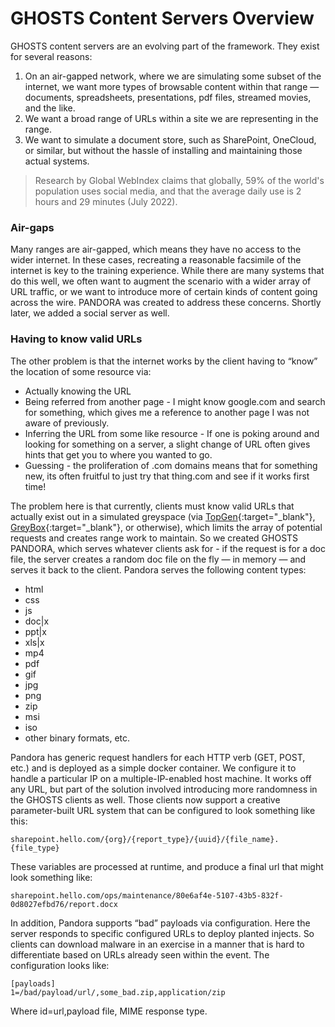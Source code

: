 # GHOSTS Content Servers Overview

GHOSTS content servers are an evolving part of the framework. They exist for several reasons:

1. On an air-gapped network, where we are simulating some subset of the internet, we want more types of browsable content within that range — documents, spreadsheets, presentations, pdf files, streamed movies, and the like.
2. We want a broad range of URLs within a site we are representing in the range.
3. We want to simulate a document store, such as SharePoint, OneCloud, or similar, but without the hassle of installing and maintaining those actual systems.

> Research by Global WebIndex claims that globally, 59% of the world's population uses social media, and that the average daily use is 2 hours and 29 minutes (July 2022).

### Air-gaps

Many ranges are air-gapped, which means they have no access to the wider internet. In these cases, recreating a reasonable facsimile of the internet is key to the training experience. While there are many systems that do this well, we often want to augment the scenario with a wider array of URL traffic, or we want to introduce more of certain kinds of content going across the wire. PANDORA was created to address these concerns. Shortly later, we added a social server as well.

### Having to know valid URLs

The other problem is that the internet works by the client having to “know” the location of some resource via:

- Actually knowing the URL
- Being referred from another page - I might know google.com and search for something, which gives me a reference to another page I was not aware of previously.
- Inferring the URL from some like resource - If one is poking around and looking for something on a server, a slight change of URL often gives hints that get you to where you wanted to go.
- Guessing - the proliferation of .com domains means that for something new, its often fruitful to just try that thing.com and see if it works first time!

The problem here is that currently, clients must know valid URLs that actually exist out in a simulated greyspace (via [TopGen](https://github.com/cmu-sei/topgen){:target="_blank"}, [GreyBox](https://github.com/cmu-sei/greybox){:target="_blank"}, or otherwise), which limits the array of potential requests and creates range work to maintain. So we created GHOSTS PANDORA, which serves whatever clients ask for - if the request is for a doc file, the server creates a random doc file on the fly — in memory — and serves it back to the client. Pandora serves the following content types: 

- html
- css
- js
- doc|x
- ppt|x
- xls|x
- mp4
- pdf
- gif
- jpg
- png
- zip
- msi
- iso
- other binary formats, etc. 
 
Pandora has generic request handlers for each HTTP verb (GET, POST, etc.) and is deployed as a simple docker container. We configure it to handle a particular IP on a multiple-IP-enabled host machine. It works off any URL, but part of the solution involved introducing more randomness in the GHOSTS clients as well. Those clients now support a creative parameter-built URL system that can be configured to look something like this:

```text
sharepoint.hello.com/{org}/{report_type}/{uuid}/{file_name}.{file_type}
```

These variables are processed at runtime, and produce a final url that might look something like:

```text
sharepoint.hello.com/ops/maintenance/80e6af4e-5107-43b5-832f-0d8027efbd76/report.docx
```

In addition, Pandora supports “bad” payloads via configuration. Here the server responds to specific configured URLs to deploy planted injects. So clients can download malware in an exercise in a manner that is hard to differentiate based on URLs already seen within the event. The configuration looks like:

```text
[payloads]
1=/bad/payload/url/,some_bad.zip,application/zip
```

Where id=url,payload file, MIME response type.
